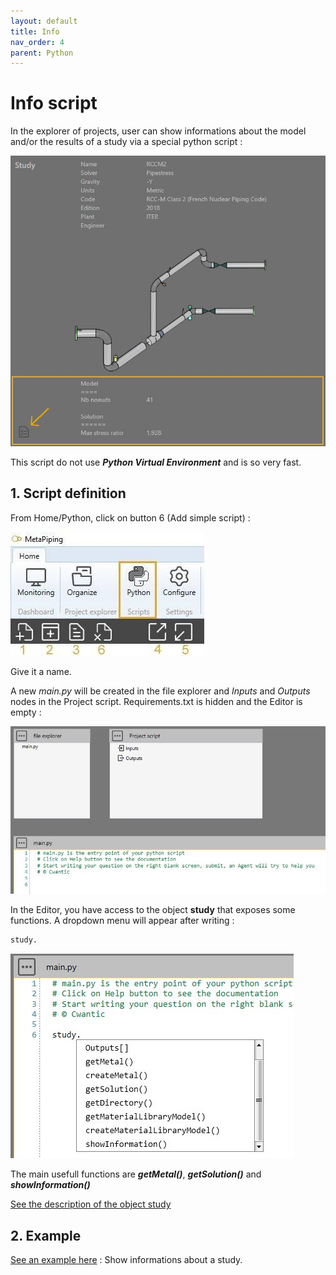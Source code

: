 ```yaml
---
layout: default
title: Info
nav_order: 4
parent: Python
---
```


# Info script

In the explorer of projects, user can show informations about the model and/or the results of a study via a special python script :

![Image](../Images/Explorer7.png)

This script do not use ***Python Virtual Environment*** and is so very fast.

## 1. Script definition

From Home/Python, click on button 6 (Add simple script) :

![Image](../Images/PythonMenu.jpg)

Give it a name.

A new *main.py* will be created in the file explorer and *Inputs* and *Outputs* nodes in the Project script. Requirements.txt is hidden and the Editor is empty :

![Image](../Images/PythonInfo1.jpg)

In the Editor, you have access to the object **study** that exposes some functions. A dropdown menu will appear after writing :

```python
study.
```

![Image](../Images/PythonStudy4.jpg)

The main usefull functions are ***getMetal()***, ***getSolution()*** and  ***showInformation()***

[See the description of the object study](https://documentation.metapiping.com/Python/Classes/study.html)

## 2. Example

[See an example here](https://documentation.metapiping.com/Python/Samples/info.html) : Show informations about a study.